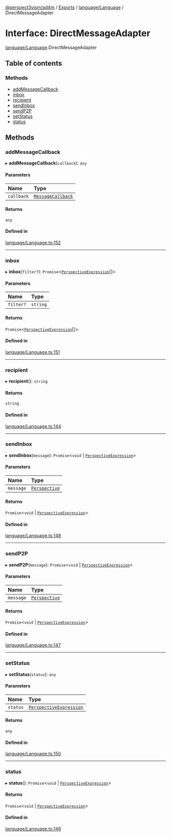 [@perspect3vism/ad4m](../README.md) / [Exports](../modules.md) / [language/Language](../modules/language_Language.md) / DirectMessageAdapter

# Interface: DirectMessageAdapter

[language/Language](../modules/language_Language.md).DirectMessageAdapter

## Table of contents

### Methods

- [addMessageCallback](language_Language.DirectMessageAdapter.md#addmessagecallback)
- [inbox](language_Language.DirectMessageAdapter.md#inbox)
- [recipient](language_Language.DirectMessageAdapter.md#recipient)
- [sendInbox](language_Language.DirectMessageAdapter.md#sendinbox)
- [sendP2P](language_Language.DirectMessageAdapter.md#sendp2p)
- [setStatus](language_Language.DirectMessageAdapter.md#setstatus)
- [status](language_Language.DirectMessageAdapter.md#status)

## Methods

### addMessageCallback

▸ **addMessageCallback**(`callback`): `any`

#### Parameters

| Name | Type |
| :------ | :------ |
| `callback` | [`MessageCallback`](../modules/language_Language.md#messagecallback) |

#### Returns

`any`

#### Defined in

[language/Language.ts:152](https://github.com/perspect3vism/ad4m/blob/cbcbd30/src/language/Language.ts#L152)

___

### inbox

▸ **inbox**(`filter?`): `Promise`<[`PerspectiveExpression`](../classes/perspectives_Perspective.PerspectiveExpression.md)[]\>

#### Parameters

| Name | Type |
| :------ | :------ |
| `filter?` | `string` |

#### Returns

`Promise`<[`PerspectiveExpression`](../classes/perspectives_Perspective.PerspectiveExpression.md)[]\>

#### Defined in

[language/Language.ts:151](https://github.com/perspect3vism/ad4m/blob/cbcbd30/src/language/Language.ts#L151)

___

### recipient

▸ **recipient**(): `string`

#### Returns

`string`

#### Defined in

[language/Language.ts:144](https://github.com/perspect3vism/ad4m/blob/cbcbd30/src/language/Language.ts#L144)

___

### sendInbox

▸ **sendInbox**(`message`): `Promise`<`void` \| [`PerspectiveExpression`](../classes/perspectives_Perspective.PerspectiveExpression.md)\>

#### Parameters

| Name | Type |
| :------ | :------ |
| `message` | [`Perspective`](../classes/perspectives_Perspective.Perspective.md) |

#### Returns

`Promise`<`void` \| [`PerspectiveExpression`](../classes/perspectives_Perspective.PerspectiveExpression.md)\>

#### Defined in

[language/Language.ts:148](https://github.com/perspect3vism/ad4m/blob/cbcbd30/src/language/Language.ts#L148)

___

### sendP2P

▸ **sendP2P**(`message`): `Promise`<`void` \| [`PerspectiveExpression`](../classes/perspectives_Perspective.PerspectiveExpression.md)\>

#### Parameters

| Name | Type |
| :------ | :------ |
| `message` | [`Perspective`](../classes/perspectives_Perspective.Perspective.md) |

#### Returns

`Promise`<`void` \| [`PerspectiveExpression`](../classes/perspectives_Perspective.PerspectiveExpression.md)\>

#### Defined in

[language/Language.ts:147](https://github.com/perspect3vism/ad4m/blob/cbcbd30/src/language/Language.ts#L147)

___

### setStatus

▸ **setStatus**(`status`): `any`

#### Parameters

| Name | Type |
| :------ | :------ |
| `status` | [`PerspectiveExpression`](../classes/perspectives_Perspective.PerspectiveExpression.md) |

#### Returns

`any`

#### Defined in

[language/Language.ts:150](https://github.com/perspect3vism/ad4m/blob/cbcbd30/src/language/Language.ts#L150)

___

### status

▸ **status**(): `Promise`<`void` \| [`PerspectiveExpression`](../classes/perspectives_Perspective.PerspectiveExpression.md)\>

#### Returns

`Promise`<`void` \| [`PerspectiveExpression`](../classes/perspectives_Perspective.PerspectiveExpression.md)\>

#### Defined in

[language/Language.ts:146](https://github.com/perspect3vism/ad4m/blob/cbcbd30/src/language/Language.ts#L146)
